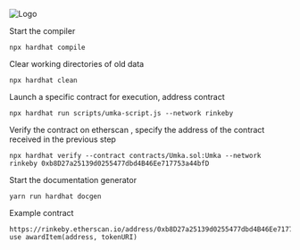 ![Logo](https://i.postimg.cc/Qxt01Pq2/167322528-4602761833073521-2811105515199118326-n-1.png)

Start the compiler
```
npx hardhat compile
```

Clear working directories of old data
```
npx hardhat clean
```

Launch a specific contract for execution, address contract
```
npx hardhat run scripts/umka-script.js --network rinkeby
```

Verify the contract on etherscan , specify the address of the contract received in the previous step
```
npx hardhat verify --contract contracts/Umka.sol:Umka --network rinkeby 0xb8D27a25139d0255477dbd4B46Ee717753a44bfD
```

Start the documentation generator
```
yarn run hardhat docgen
```

Example contract
```
https://rinkeby.etherscan.io/address/0xb8D27a25139d0255477dbd4B46Ee717753a44bfD
use awardItem(address, tokenURI)
```
